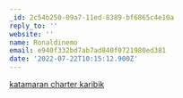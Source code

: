 ```yaml
---
_id: 2c54b250-09a7-11ed-8389-bf6865c4e10a
reply_to: ''
website: ''
name: Ronaldinemo
email: e940f332bd7ab7ad840f0721980ed381
date: '2022-07-22T10:15:12.900Z'
---
```

<a href="https://eurosegeln.com/yachtcharter-karibik">katamaran charter karibik</a>
